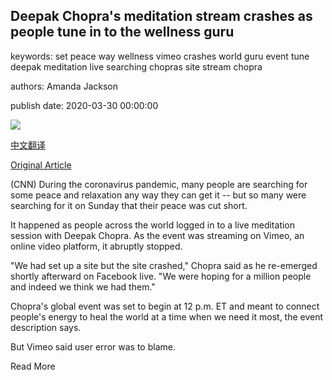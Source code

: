 ## Deepak Chopra's meditation stream crashes as people tune in to the wellness guru

keywords: set peace way wellness vimeo crashes world guru event tune deepak meditation live searching chopras site stream chopra

authors: Amanda Jackson

publish date: 2020-03-30 00:00:00

![](https://cdn.cnn.com/cnnnext/dam/assets/200330173845-deepak-chopra-file-super-tease.jpg)

[中文翻译](Deepak%20Chopra%27s%20meditation%20stream%20crashes%20as%20people%20tune%20in%20to%20the%20wellness%20guru_zh.md)

[Original Article](https://edition.cnn.com/2020/03/30/health/deepak-chopra-meditation-stream-crashes-trnd-wellness/index.html)

(CNN) During the coronavirus pandemic, many people are searching for some peace and relaxation any way they can get it -- but so many were searching for it on Sunday that their peace was cut short.

It happened as people across the world logged in to a live meditation session with Deepak Chopra. As the event was streaming on Vimeo, an online video platform, it abruptly stopped.

"We had set up a site but the site crashed," Chopra said as he re-emerged shortly afterward on Facebook live. "We were hoping for a million people and indeed we think we had them."

Chopra's global event was set to begin at 12 p.m. ET and meant to connect people's energy to heal the world at a time when we need it most, the event description says.

But Vimeo said user error was to blame.

Read More